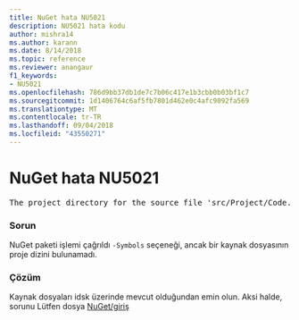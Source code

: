 ```yaml
---
title: NuGet hata NU5021
description: NU5021 hata kodu
author: mishra14
ms.author: karann
ms.date: 8/14/2018
ms.topic: reference
ms.reviewer: anangaur
f1_keywords:
- NU5021
ms.openlocfilehash: 786d9bb37db1de7c7b06c417e1b3cbb0b03bf1c7
ms.sourcegitcommit: 1d1406764c6af5fb7801d462e0c4afc9092fa569
ms.translationtype: MT
ms.contentlocale: tr-TR
ms.lasthandoff: 09/04/2018
ms.locfileid: "43550271"
---
```

# <a name="nuget-error-nu5021"></a>NuGet hata NU5021
<pre>The project directory for the source file 'src/Project/Code.cs' could not be found.</pre>

### <a name="issue"></a>Sorun

NuGet paketi işlemi çağrıldı `-Symbols` seçeneği, ancak bir kaynak dosyasının proje dizini bulunamadı.


### <a name="solution"></a>Çözüm

Kaynak dosyaları idsk üzerinde mevcut olduğundan emin olun. Aksi halde, sorunu Lütfen dosya [NuGet/giriş](https://github.com/NuGet/Home/issues)

